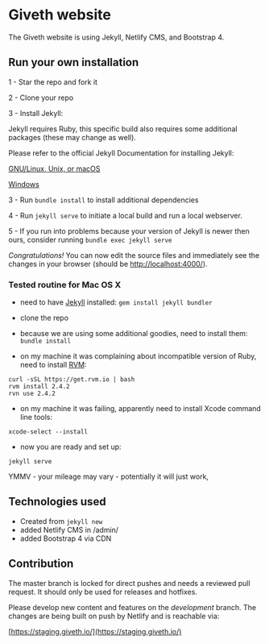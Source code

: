 # Giveth website
The Giveth website is using Jekyll, Netlify CMS, and Bootstrap 4.

## Run your own installation

1 - Star the repo and fork it

2 - Clone your repo

3 - Install Jekyll:

Jekyll requires Ruby, this specific build also requires some additional packages (these may change as well).

Please refer to the official Jekyll Documentation for installing Jekyll:

[GNU/Linux, Unix, or macOS](https://jekyllrb.com/docs/installation/)

[Windows](https://jekyllrb.com/docs/windows/)

3 - Run ```bundle install``` to install additional dependencies

4 - Run ```jekyll serve``` to initiate a local build and run a local webserver.

5 - If you run into problems because your version of Jekyll is newer then ours, consider running ```bundle exec jekyll serve```

*Congratulations!* You can now edit the source files and immediately see the changes in your browser (should be [http://localhost:4000/](http://localhost:4000/)).


### Tested routine for Mac OS X

* need to have [Jekyll](https://jekyllrb.com/) installed:
```gem install jekyll bundler```

* clone the repo

* because we are using some additional goodies, need to install them:
```bundle install```

* on my machine it was complaining about incompatible version of Ruby, need to install [RVM](https://rvm.io/rvm/install):
```
curl -sSL https://get.rvm.io | bash
rvm install 2.4.2
rvn use 2.4.2
```

* on my machine it was failing, apparently need to install Xcode command line tools:
```
xcode-select --install
```

* now you are ready and set up:
```
jekyll serve
```

YMMV - your mileage may vary - potentially it will just work,

## Technologies used
* Created from ```jekyll new```
* added Netlify CMS in /admin/
* added Bootstrap 4 via CDN

## Contribution
The master branch is locked for direct pushes and needs a reviewed pull request. It should only be used for releases and hotfixes.

Please develop new content and features on the *development* branch. The changes are being built on push by Netlify and is reachable via:

[https://staging.giveth.io/](https://staging.giveth.io/)
